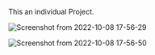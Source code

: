 This an individual Project.


![Screenshot from 2022-10-08 17-56-29](https://user-images.githubusercontent.com/77974484/194707587-a606829e-4689-44e3-874b-2e6c759343d8.png)

![Screenshot from 2022-10-08 17-56-50](https://user-images.githubusercontent.com/77974484/194707580-ce0c2f5b-c7cb-4983-b467-6373215f5309.png)

